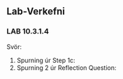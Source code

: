## Lab-Verkefni
### LAB 10.3.1.4
Svör:
1. Spurning úr Step 1c:
  1. Spurning 2 úr Reflection Question:
